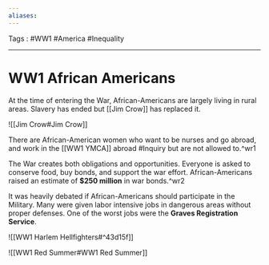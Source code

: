 ```yaml
---
aliases: 
---
```

Tags : #WW1 #America #Inequality 
___
# WW1 African Americans
At the time of entering the War, African-Americans are largely living in rural areas. Slavery has ended but [[Jim Crow]] has replaced it.

![[Jim Crow#Jim Crow]]

There are African-American women who want to be nurses and go abroad, and work in the [[WW1 YMCA]] abroad #Inquiry but are not allowed to.^wr1

The War creates both obligations and opportunities. Everyone is asked to conserve food, buy bonds, and support the war effort. African-Americans raised an estimate of **$250 million** in war bonds.^wr2

It was heavily debated if African-Americans should participate in the Military. Many were given labor intensive jobs in dangerous areas without proper defenses. One of the worst jobs were the **Graves Registration Service**.

![[WW1 Harlem Hellfighters#^43d15f]]

![[WW1 Red Summer#WW1 Red Summer]]